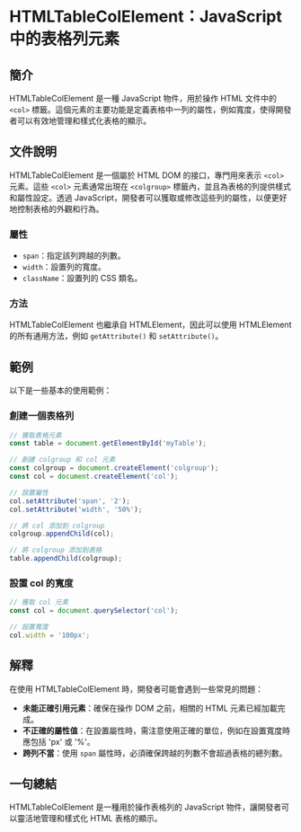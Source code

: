 <!--
Meta Description: # HTMLTableColElement：JavaScript 中的表格列元素 ## 簡介 HTMLTableColElement 是一種 JavaScript 物件，用於操作 HTML 文件中的 `<col>` 標籤。這個元素的主要功能是定義表格中一列的屬性，例如寬度，使得開發者可以有效地管理和...
Meta Keywords: col, colgroup, htmltablecolelement, javascript, html
-->

# HTMLTableColElement：JavaScript 中的表格列元素

## 簡介
HTMLTableColElement 是一種 JavaScript 物件，用於操作 HTML 文件中的 `<col>` 標籤。這個元素的主要功能是定義表格中一列的屬性，例如寬度，使得開發者可以有效地管理和樣式化表格的顯示。

## 文件說明
HTMLTableColElement 是一個屬於 HTML DOM 的接口，專門用來表示 `<col>` 元素。這些 `<col>` 元素通常出現在 `<colgroup>` 標籤內，並且為表格的列提供樣式和屬性設定。透過 JavaScript，開發者可以獲取或修改這些列的屬性，以便更好地控制表格的外觀和行為。

### 屬性
- `span`：指定該列跨越的列數。
- `width`：設置列的寬度。
- `className`：設置列的 CSS 類名。

### 方法
HTMLTableColElement 也繼承自 HTMLElement，因此可以使用 HTMLElement 的所有通用方法，例如 `getAttribute()` 和 `setAttribute()`。

## 範例
以下是一些基本的使用範例：

### 創建一個表格列
```javascript
// 獲取表格元素
const table = document.getElementById('myTable');

// 創建 colgroup 和 col 元素
const colgroup = document.createElement('colgroup');
const col = document.createElement('col');

// 設置屬性
col.setAttribute('span', '2');
col.setAttribute('width', '50%');

// 將 col 添加到 colgroup
colgroup.appendChild(col);

// 將 colgroup 添加到表格
table.appendChild(colgroup);
```

### 設置 col 的寬度
```javascript
// 獲取 col 元素
const col = document.querySelector('col');

// 設置寬度
col.width = '100px';
```

## 解釋
在使用 HTMLTableColElement 時，開發者可能會遇到一些常見的問題：

- **未能正確引用元素**：確保在操作 DOM 之前，相關的 HTML 元素已經加載完成。
- **不正確的屬性值**：在設置屬性時，需注意使用正確的單位，例如在設置寬度時應包括 'px' 或 '%'。
- **跨列不當**：使用 `span` 屬性時，必須確保跨越的列數不會超過表格的總列數。

## 一句總結
HTMLTableColElement 是一種用於操作表格列的 JavaScript 物件，讓開發者可以靈活地管理和樣式化 HTML 表格的顯示。